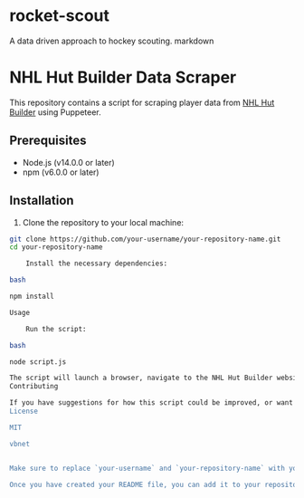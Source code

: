 # rocket-scout
A data driven approach to hockey scouting.
markdown

# NHL Hut Builder Data Scraper

This repository contains a script for scraping player data from [NHL Hut Builder](https://nhlhutbuilder.com/player-stats.php) using Puppeteer.

## Prerequisites

- Node.js (v14.0.0 or later)
- npm (v6.0.0 or later)

## Installation

1. Clone the repository to your local machine:

```bash
git clone https://github.com/your-username/your-repository-name.git
cd your-repository-name

    Install the necessary dependencies:

bash

npm install

Usage

    Run the script:

bash

node script.js

The script will launch a browser, navigate to the NHL Hut Builder website, apply the specified filters, iterate through the pages of the table, extract the data, and save it to a CSV file named table-data.csv.
Contributing

If you have suggestions for how this script could be improved, or want to report a bug, open an issue! We'd love all and any contributions.
License

MIT

vbnet


Make sure to replace `your-username` and `your-repository-name` with your GitHub username and the name of your repository, respectively.

Once you have created your README file, you can add it to your repository by creating a new file named `README.md` at the root of your repository, pasting the above content into it, and committing and pushing the changes to GitHub.
